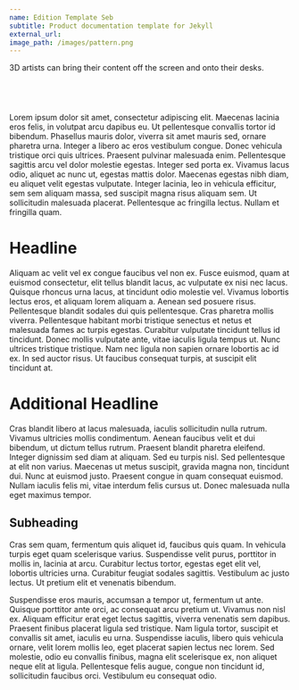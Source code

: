 ```yaml
---
name: Edition Template Seb
subtitle: Product documentation template for Jekyll
external_url: 
image_path: /images/pattern.png
---
```



3D artists can bring their content off the screen and onto their desks.

## &nbsp;


Lorem ipsum dolor sit amet, consectetur adipiscing elit. Maecenas lacinia eros felis, in volutpat arcu dapibus eu. Ut pellentesque convallis tortor id bibendum. Phasellus mauris dolor, viverra sit amet mauris sed, ornare pharetra urna. Integer a libero ac eros vestibulum congue. Donec vehicula tristique orci quis ultrices. Praesent pulvinar malesuada enim. Pellentesque sagittis arcu vel dolor molestie egestas. Integer sed porta ex. Vivamus lacus odio, aliquet ac nunc ut, egestas mattis dolor. Maecenas egestas nibh diam, eu aliquet velit egestas vulputate. Integer lacinia, leo in vehicula efficitur, sem sem aliquam massa, sed suscipit magna risus aliquam sem. Ut sollicitudin malesuada placerat. Pellentesque ac fringilla lectus. Nullam et fringilla quam.

# Headline

Aliquam ac velit vel ex congue faucibus vel non ex. Fusce euismod, quam at euismod consectetur, elit tellus blandit lacus, ac vulputate ex nisi nec lacus. Quisque rhoncus urna lacus, at tincidunt odio molestie vel. Vivamus lobortis lectus eros, et aliquam lorem aliquam a. Aenean sed posuere risus. Pellentesque blandit sodales dui quis pellentesque. Cras pharetra mollis viverra. Pellentesque habitant morbi tristique senectus et netus et malesuada fames ac turpis egestas. Curabitur vulputate tincidunt tellus id tincidunt. Donec mollis vulputate ante, vitae iaculis ligula tempus ut. Nunc ultrices tristique tristique. Nam nec ligula non sapien ornare lobortis ac id ex. In sed auctor risus. Ut faucibus consequat turpis, at suscipit elit tincidunt at.

# Additional Headline

Cras blandit libero at lacus malesuada, iaculis sollicitudin nulla rutrum. Vivamus ultricies mollis condimentum. Aenean faucibus velit et dui bibendum, ut dictum tellus rutrum. Praesent blandit pharetra eleifend. Integer dignissim sed diam at aliquam. Sed eu turpis nisl. Sed pellentesque at elit non varius. Maecenas ut metus suscipit, gravida magna non, tincidunt dui. Nunc at euismod justo. Praesent congue in quam consequat euismod. Nullam iaculis felis mi, vitae interdum felis cursus ut. Donec malesuada nulla eget maximus tempor.

## Subheading

Cras sem quam, fermentum quis aliquet id, faucibus quis quam. In vehicula turpis eget quam scelerisque varius. Suspendisse velit purus, porttitor in mollis in, lacinia at arcu. Curabitur lectus tortor, egestas eget elit vel, lobortis ultricies urna. Curabitur feugiat sodales sagittis. Vestibulum ac justo lectus. Ut pretium elit et venenatis bibendum.

Suspendisse eros mauris, accumsan a tempor ut, fermentum ut ante. Quisque porttitor ante orci, ac consequat arcu pretium ut. Vivamus non nisl ex. Aliquam efficitur erat eget lectus sagittis, viverra venenatis sem dapibus. Praesent finibus placerat ligula sed tristique. Nam ligula tortor, suscipit et convallis sit amet, iaculis eu urna. Suspendisse iaculis, libero quis vehicula ornare, velit lorem mollis leo, eget placerat sapien lectus nec lorem. Sed molestie, odio eu convallis finibus, magna elit scelerisque ex, non aliquet neque elit at ligula. Pellentesque felis augue, congue non tincidunt id, sollicitudin faucibus orci. Vestibulum eu consequat odio.